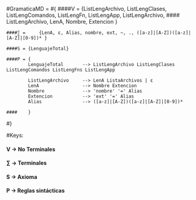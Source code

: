 #GramaticaMD = 
#{
	####V =	{ListLengArchivo, ListLengClases, ListLengComandos, ListLengFn, ListLengApp, ListLengArchivo,
	#### 	ListLengArchivo, LenA, Nombre, Extencion }

	####∑ = 	{LenA, ε, Alias, nombre, ext, ~, ., ([a-z]|[A-Z])([a-z]|[A-Z]|[0-9])* }

	####S = {LenguajeTotal}

	####P = { 
			LenguajeTotal	 	--> ListLengArchivo ListLengClases ListLengComandos ListLengFns ListLengApp

			ListLengArchivo 	--> LenA ListaArchivos | ε
			LenA 				--> Nombre Extencion
			Nombre 				--> 'nombre' '=' Alias
			Extencion 			--> 'ext' '=' Alias
			Alias				--> ([a-z]|[A-Z])([a-z]|[A-Z]|[0-9])*	

	####	}

#}

#Keys:
####	V -> No Terminales
####	∑ -> Terminales
####	S -> Axioma
####	P -> Reglas sintácticas
